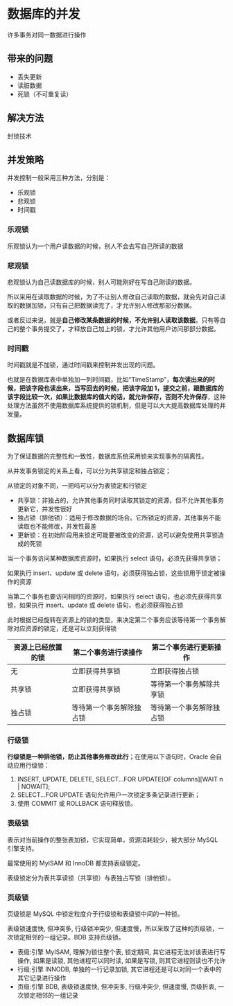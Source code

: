 # 数据库的并发
许多事务对同一数据进行操作

## 带来的问题
- 丢失更新
- 读脏数据
- 死锁（不可重复读）

## 解决方法
封锁技术

## 并发策略
并发控制一般采用三种方法，分别是：
- 乐观锁
- 悲观锁
- 时间戳

### 乐观锁
乐观锁认为一个用户读数据的时候，别人不会去写自己所读的数据

### 悲观锁
悲观锁认为自己读数据库的时候，别人可能刚好在写自己刚读的数据。

所以采用在读取数据的时候，为了不让别人修改自己读取的数据，就会先对自己读取的数据加锁，只有自己把数据读完了，才允许别人修改那部分数据。

或者反过来说，就是**自己修改某条数据的时候，不允许别人读取该数据**，只有等自己的整个事务提交了，才释放自己加上的锁，才允许其他用户访问那部分数据。

### 时间戳
时间戳就是不加锁，通过时间戳来控制并发出现的问题。

也就是在数据库表中单独加一列时间戳，比如“TimeStamp”，**每次读出来的时候，把该字段也读出来，当写回去的时候，把该字段加 1，提交之前，跟数据库的该字段比较一次，如果比数据库的值大的话，就允许保存，否则不允许保存**，这种处理方法虽然不使用数据库系统提供的锁机制，但是可以大大提高数据库处理的并发量。

## 数据库锁
为了保证数据的完整性和一致性，数据库系统采用锁来实现事务的隔离性。

从并发事务锁定的关系上看，可以分为共享锁定和独占锁定；

从锁定的对象不同，一把吗可以分为表锁定和行锁定

- 共享锁：非独占的，允许其他事务同时读取其锁定的资源，但不允许其他事务更新它，并发性很好
- 独占锁（排他锁）：适用于修改数据的场合。它所锁定的资源，其他事务不能读取也不能修改，并发性最差
- 更新锁：在初始阶段用来锁定可能要被改变的资源，这可以避免使用共享锁造成的死锁

当一个事务访问某种数据库资源时，如果执行 select 语句，必须先获得共享锁；

如果执行 insert、update 或 delete 语句，必须获得独占锁，这些锁用于锁定被操作的资源

当第二个事务也要访问相同的资源时，如果执行 select 语句，也必须先获得共享锁，如果执行 insert、update 或 delete 语句，也必须获得独占锁

此时根据已经旋转在资源上的锁的类型，来决定第二个事务应该等待第一个事务解除对应资源的锁定，还是可以立刻获得锁

| 资源上已经放置的锁 | 第二个事务进行读操作 | 第二个事务进行更新操作 |
| ----------- | ----------- |  ------------|
| 无 | 立即获得共享锁 | 立即获得独占锁 |
| 共享锁 | 立即获得共享锁 | 等待第一个事务解除共享锁 |
| 独占锁 | 等待第一个事务解除独占锁 | 等待第一个事务解除独占锁 |

### 行级锁
**行级锁是一种排他锁，防止其他事务修改此行**；在使用以下语句时，Oracle 会自动应用行级锁：
1. INSERT, UPDATE, DELETE, SELECT...FOR UPDATE[OF columns][WAIT n | NOWAIT];
2. SELECT...FOR UPDATE 语句允许用户一次锁定多条记录进行更新；
3. 使用 COMMIT 或 ROLLBACK 语句释放锁。

### 表级锁
表示对当前操作的整张表加锁，它实现简单，资源消耗较少，被大部分 MySQL 引擎支持。

最常使用的 MyISAM 和 InnoDB 都支持表级锁定。

表级锁定分为表共享读锁（共享锁）与表独占写锁（排他锁）。

### 页级锁
页级锁是 MySQL 中锁定粒度介于行级锁和表级锁中间的一种锁。

表级锁速度快, 但冲突多, 行级锁冲突少, 但速度慢，所以采取了这种的页级锁，一次锁定相邻的一组记录。BDB 支持页级锁。

- 表级:引擎 MyISAM, 理解为锁住整个表, 锁定期间, 其它进程无法对该表进行写操作, 如果是读锁, 其他进程可以同时读, 如果是写锁, 则其它进程则读也不允许
- 行级:引擎 INNODB, 单独的一行记录加锁, 其它进程还是可以对同一个表中的其它记录进行操作
- 页级:引擎 BDB, 表级锁速度快, 但冲突多, 行级冲突少, 但速度慢, 页级折衷, 一次锁定相邻的一组记录






















